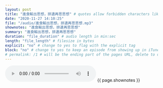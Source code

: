```yaml
---
layout: post
title: "進食輸出思想，排遺再思思想" # quotes allow forbidden characters like the colon
date: "2020-11-27 14:10:25"
file: "/audio/進食輸出思想，排遺再思思想.mp3"
shownotes: "進食輸出思想，排遺再思思想"
summary: "進食輸出思想，排遺再思思想"
duration: "file_duration" # audio length in min:sec
length: "file_length" # filesize in bytes
explicit: "no" # change to yes to flag with the explicit tag
block: "no" # change to yes to keep an episode from showing up in iTunes
# permalink: /1 # will be the ending part of the pages URL, delete to default to the title
---
```


<audio controls>
<source src="{{site.url}}{{site.baseurl}}{{ page.file }}" type="audio/x-mp3">
Your browser does not support the audio element.
</audio>
{{ page.shownotes }}

